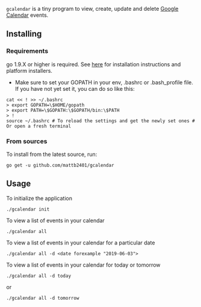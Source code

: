 `gcalendar` is a tiny program to view, create, update and delete [Google Calendar](https://calendar.google.com) events.

## Installing

### Requirements

go 1.9.X or higher is required. See [here](https://golang.org/doc/install) for installation instructions and platform installers.

* Make sure to set your GOPATH in your env, .bashrc or .bash\_profile file. If you have not yet set it, you can do so like this:

```shell
cat << ! >> ~/.bashrc
> export GOPATH=\$HOME/gopath
> export PATH=\$GOPATH:\$GOPATH/bin:\$PATH
> !
source ~/.bashrc # To reload the settings and get the newly set ones # Or open a fresh terminal
```

### From sources

To install from the latest source, run:

```shell
go get -u github.com/mattb2401/gcalendar
```

## Usage
To initialize the application

```shell
./gcalendar init
```

To view a list of events in your calendar

```shell
./gcalendar all
```

To view a list of events in your calendar for a particular date

```shell
./gcalendar all -d <date forexample "2019-06-03">
```
To view a list of events in your calendar for today or tomorrow

```shell
./gcalendar all -d today
```
or 

```shell
./gcalendar all -d tomorrow
```

